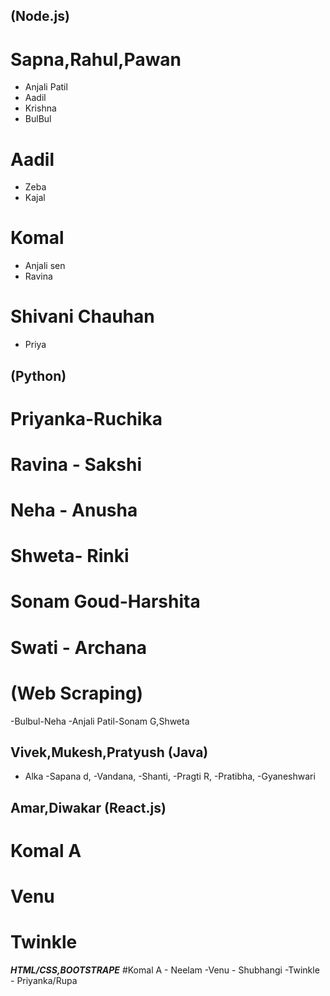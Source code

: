
## (Node.js)
# Sapna,Rahul,Pawan
- Anjali Patil
- Aadil
- Krishna
- BulBul
# Aadil
- Zeba
- Kajal
# Komal
- Anjali sen
- Ravina
# Shivani Chauhan
- Priya

## (Python)
# Priyanka-Ruchika
# Ravina - Sakshi
# Neha - Anusha
# Shweta- Rinki
# Sonam Goud-Harshita
# Swati - Archana
# (Web Scraping)
  -Bulbul-Neha
  -Anjali Patil-Sonam G,Shweta
    
## Vivek,Mukesh,Pratyush (Java)
- Alka
-Sapana d,
-Vandana,
-Shanti,
-Pragti R,
-Pratibha,
-Gyaneshwari

## Amar,Diwakar (React.js)
# Komal A
# Venu 
# Twinkle
    
   ***HTML/CSS,BOOTSTRAPE***
    #Komal A - Neelam
    -Venu - Shubhangi
    -Twinkle - Priyanka/Rupa
